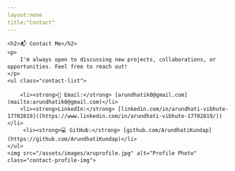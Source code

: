 ```yaml
---
layout:none
title:"Contact"
---
```


<!DOCTYPE html>
<html lang="en">
<head>
  <meta charset="UTF-8">
  <title>Contact</title>
  <link rel="stylesheet" href="/assets/css/style.css">
</head>
<body>
<div class="contact-container">

    <h2>📬 Contact Me</h2>
    <p>
        I'm always open to discussing new projects, collaborations, or opportunities. Feel free to reach out!
    </p>
    <ul class="contact-list">

        <li><strong>📧 Email:</strong> [arundhatik0@gmail.com](mailto:arundhatik0@gmail.com)</li>
        <li><strong>LinkedIn:</strong> [linkedin.com/in/arundhati-vibhute-17702819]((https://www.linkedin.com/in/arundhati-vibhute-17702819/))</li>
         <li><strong>💻 GitHub:</strong> [github.com/ArundhatiKundap](https://github.com/ArundhatiKundap)</li>
    </ul>
    <img src="/assets/images/aruprofile.jpg" alt="Profile Photo" class="contact-profile-img">
</div>
</body>
</html>
